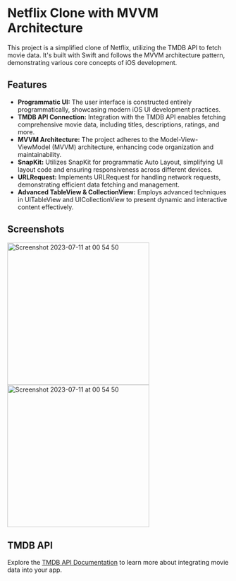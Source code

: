 # Netflix Clone with MVVM Architecture

This project is a simplified clone of Netflix, utilizing the TMDB API to fetch movie data. It's built with Swift and follows the MVVM architecture pattern, demonstrating various core concepts of iOS development.

## Features

- **Programmatic UI:** The user interface is constructed entirely programmatically, showcasing modern iOS UI development practices.
- **TMDB API Connection:** Integration with the TMDB API enables fetching comprehensive movie data, including titles, descriptions, ratings, and more.
- **MVVM Architecture:** The project adheres to the Model-View-ViewModel (MVVM) architecture, enhancing code organization and maintainability.
- **SnapKit:** Utilizes SnapKit for programmatic Auto Layout, simplifying UI layout code and ensuring responsiveness across different devices.
- **URLRequest:** Implements URLRequest for handling network requests, demonstrating efficient data fetching and management.
- **Advanced TableView & CollectionView:** Employs advanced techniques in UITableView and UICollectionView to present dynamic and interactive content effectively.

## Screenshots

<img width="322" alt="Screenshot 2023-07-11 at 00 54 50" src="https://github.com/fazlialtunn/NetflixCloneMVVM/assets/32793348/3ffa1cf7-2521-41f5-a652-b021f58c3453">
<img width="322" alt="Screenshot 2023-07-11 at 00 54 50" src="https://github.com/fazlialtunn/NetflixCloneMVVM/assets/32793348/edaea7c2-55ce-4a5a-8ff8-cd4c3eb70f26">

## TMDB API

Explore the [TMDB API Documentation](https://developer.themoviedb.org/reference/intro/getting-started) to learn more about integrating movie data into your app.

